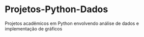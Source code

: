 # Projetos-Python-Dados
Projetos acadêmicos em Python envolvendo análise de dados e implementação de gráficos
